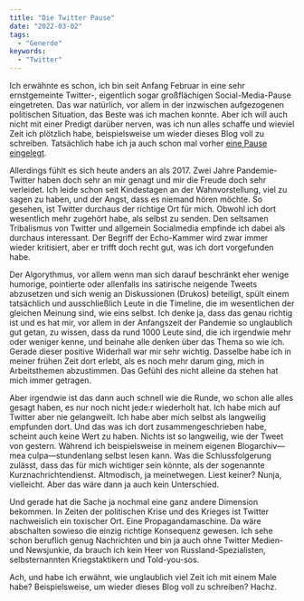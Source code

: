 ```yaml
---
title: "Die Twitter Pause"
date: "2022-03-02"
tags:
  - "Generde"
keywords:
  - "Twitter"
---
```


Ich erwähnte es schon, ich bin seit Anfang Februar in eine sehr ernstgemeinte Twitter-, eigentlich sogar großflächigen Social-Media-Pause eingetreten. Das war natürlich, vor allem in der inzwischen aufgezogenen politischen Situation, das Beste was ich machen konnte. Aber ich will auch nicht mit einer Predigt darüber nerven, was ich nun alles schaffe und wieviel Zeit ich plötzlich habe, beispielsweise um wieder dieses Blog voll zu schreiben. Tatsächlich habe ich ja auch schon mal vorher [eine Pause eingelegt](https://couchblog.de/blog/2017/07/12/31-tage-ohne-twitter-und-facebook/).

Allerdings fühlt es sich heute anders an als 2017. Zwei Jahre Pandemie-Twitter haben doch sehr an mir genagt und mir die Freude doch sehr verleidet. Ich leide schon seit Kindestagen an der Wahnvorstellung, viel zu sagen zu haben, und der Angst, dass es niemand hören möchte. So gesehen, ist Twitter durchaus der richtige Ort für mich. Obwohl ich dort wesentlich mehr zugehört habe, als selbst zu senden. Den seltsamen Tribalismus von Twitter und allgemein Socialmedia empfinde ich dabei als durchaus interessant. Der Begriff der Echo-Kammer wird zwar immer wieder kritisiert, aber er trifft doch recht gut, was ich dort vorgefunden habe.

Der Algorythmus, vor allem wenn man sich darauf beschränkt eher wenige humorige, pointierte oder allenfalls ins satirische neigende Tweets abzusetzen und sich wenig an Diskussionen (Drukos) beteiligt, spült einem tatsächlich und ausschließlich Leute in die Timeline, die im wesentlichen der gleichen Meinung sind, wie eins selbst. Ich denke ja, dass das genau richtig ist und es hat mir, vor allem in der Anfangszeit der Pandemie so unglaublich gut getan, zu wissen, dass da rund 1000 Leute sind, die ich irgendwie mehr oder weniger kenne, und beinahe alle denken über das Thema so wie ich. Gerade dieser positive Widerhall war mir sehr wichtig. Dasselbe habe ich in meiner frühen Zeit dort erlebt, als es noch mehr darum ging, mich in Arbeitsthemen abzustimmen. Das Gefühl des nicht alleine da stehen hat mich immer getragen.

Aber irgendwie ist das dann auch schnell wie die Runde, wo schon alle alles gesagt haben, es nur noch nicht jede:r wiederholt hat. Ich habe mich auf Twitter aber nie gelangweilt. Ich habe aber mich selbst als langweilig empfunden dort. Und das was ich dort zusammengeschrieben habe, scheint auch keine Wert zu haben. Nichts ist so langweilig, wie der Tweet von gestern. Während ich beispielsweise in meinem eigenen Blogarchiv—mea culpa—stundenlang selbst lesen kann. Was die Schlussfolgerung zulässt, dass das für mich wichtiger sein könnte, als der sogenannte Kurznachrichtendienst. Altmodisch, ja meinetwegen. Liest keiner? Nunja, vielleicht. Aber das wäre dann ja auch kein Unterschied.

Und gerade hat die Sache ja nochmal eine ganz andere Dimension bekommen. In Zeiten der politischen Krise und des Krieges ist Twitter nachweislich ein toxischer Ort. Eine Propagandamaschine. Da wäre abschalten sowieso die einzig richtige Konsequenz gewesen. Ich sehe schon beruflich genug Nachrichten und bin ja auch ohne Twitter Medien- und Newsjunkie, da brauch ich kein Heer von Russland-Spezialisten, selbsternannten Kriegstaktikern und Told-you-sos.

Ach, und habe ich erwähnt, wie unglaublich viel Zeit ich mit einem Male habe? Beispielsweise, um wieder dieses Blog voll zu schreiben? Hachz.
